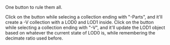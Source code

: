 One button to rule them all. 

Click on the button while selecing a collection ending with "-Parts", and it'll create a -V collection with a LOD0 and LOD1 inside.
Click on the button while selecting a collection ending with "-V", and it'll update the LOD1 object based on whatever the current state of LOD0 is, while remembering the decimate ratio used before. 
